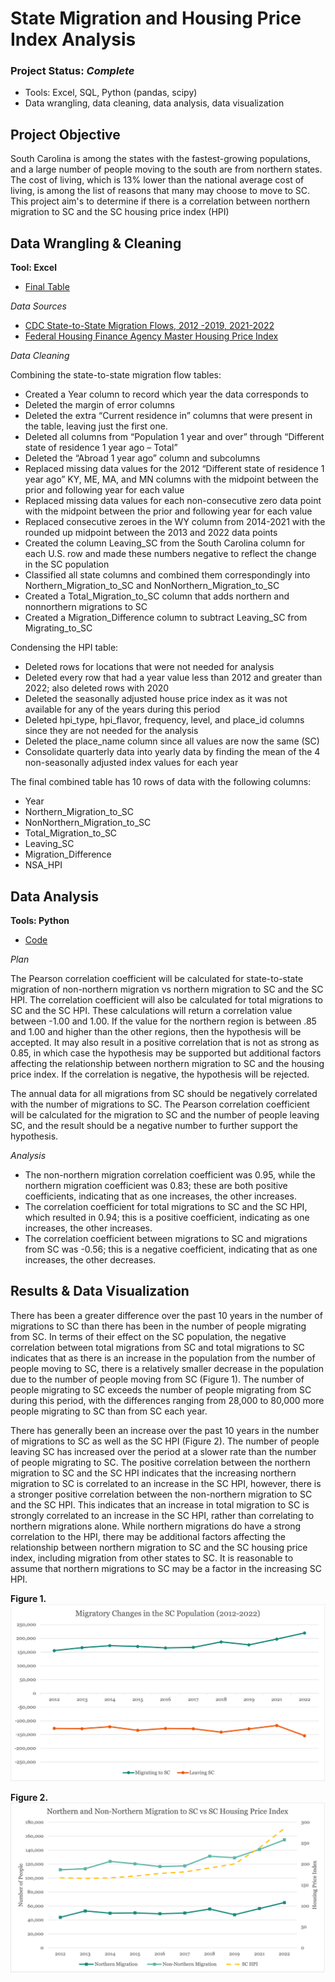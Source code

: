 # State Migration and Housing Price Index Analysis
### Project Status: ***Complete***
* Tools: Excel, SQL, Python (pandas, scipy)
* Data wrangling, data cleaning, data analysis, data visualization

## Project Objective
South Carolina is among the states with the fastest-growing populations, and a large number of people moving to the south are from northern states. The cost of living, which is 13% lower than the national average cost of living, is among the list of reasons that many may choose to move to SC. This project aim's to determine if there is a correlation between northern migration to SC and the SC housing price index (HPI)

## Data Wrangling & Cleaning
**Tool: Excel**

* [Final Table](https://github.com/kellyrhoden/kellyrhoden.github.io/blob/main/State%20Migration%20and%20Housing%20Price%20Index%20Analysis/testdata.csv)

*Data Sources*
* [CDC State-to-State Migration Flows, 2012 -2019, 2021-2022](https://www.census.gov/data/tables/time-series/demo/geographic-mobility/state-to-state-migration.html)
* [Federal Housing Finance Agency Master Housing Price Index](https://www.fhfa.gov/DataTools/Downloads/Pages/House-Price-Index-Datasets.aspx)

*Data Cleaning*

Combining the state-to-state migration flow tables:
* Created a Year column to record which year the data corresponds to
* Deleted the margin of error columns 
* Deleted the extra “Current residence in” columns that were present in the table, leaving just the first one.
* Deleted all columns from “Population 1 year and over” through “Different state of residence 1 year ago – Total”
* Deleted the “Abroad 1 year ago” column and subcolumns
* Replaced missing data values for the 2012 “Different state of residence 1 year ago” KY, ME, MA, and MN columns with the midpoint between the prior and following year for each value
* Replaced missing data values for each non-consecutive zero data point with the midpoint between the prior and following year for each value
* Replaced consecutive zeroes in the WY column from 2014-2021 with the rounded up midpoint between the 2013 and 2022 data points
* Created the column Leaving_SC from the South Carolina column for each U.S. row and made these numbers negative to reflect the change in the SC population
* Classified all state columns and combined them correspondingly into Northern_Migration_to_SC and NonNorthern_Migration_to_SC
* Created a Total_Migration_to_SC column that adds northern and nonnorthern migrations to SC
* Created a Migration_Difference column to subtract Leaving_SC from Migrating_to_SC

Condensing the HPI table:
* Deleted rows for locations that were not needed for analysis
* Deleted every row that had a year value less than 2012 and greater than 2022; also deleted rows with 2020
* Deleted the seasonally adjusted house price index as it was not available for any of the years during this period
* Deleted hpi_type, hpi_flavor, frequency, level, and place_id columns since they are not needed for the analysis
* Deleted the place_name column since all values are now the same (SC)
* Consolidate quarterly data into yearly data by finding the mean of the 4 non-seasonally adjusted index values for each year

The final combined table has 10 rows of data with the following columns:
* Year
* Northern_Migration_to_SC
* NonNorthern_Migration_to_SC
* Total_Migration_to_SC
* Leaving_SC
* Migration_Difference
* NSA_HPI

## Data Analysis
**Tools: Python**

* [Code](https://github.com/kellyrhoden/kellyrhoden.github.io/blob/main/State%20Migration%20and%20Housing%20Price%20Index%20Analysis/testdata.py)

*Plan*

The Pearson correlation coefficient will be calculated for  state-to-state migration of non-northern migration vs northern migration to SC and the SC HPI. The correlation coefficient will also be calculated for  total migrations to SC and the SC HPI. These calculations will return a correlation value between -1.00 and 1.00. If the value for the northern region is between .85 and 1.00 and higher than the other regions, then the hypothesis will be accepted. It may also result in a positive correlation that is not as strong as 0.85, in which case the hypothesis may be supported but additional factors affecting the relationship between northern migration to SC and the housing price index. If the correlation is negative, the hypothesis will be rejected. 

The annual data for all migrations from SC should be negatively correlated with the number of migrations to SC. The Pearson correlation coefficient will be calculated for the migration to SC and the number of people leaving SC, and the result should be a negative number to further support the hypothesis.


*Analysis*

* The non-northern migration correlation coefficient was 0.95, while the northern migration coefficient was 0.83; these are both positive coefficients, indicating that as one increases, the other increases. 
* The correlation coefficient for total migrations to SC and the SC HPI, which resulted in 0.94; this is a positive coefficient, indicating as one increases, the other increases. 
* The correlation coefficient between migrations to SC and migrations from SC was -0.56; this is a negative coefficient, indicating that as one increases, the other decreases.

## Results & Data Visualization


There has been a greater difference over the past 10 years in the number of migrations to SC than there has been in the number of people migrating from SC. In terms of their effect on the SC population, the negative correlation between total migrations from SC and total migrations to SC indicates that as there is an increase in the population from the number of people moving to SC, there is a relatively smaller decrease in the population due to the number of people moving from SC (Figure 1). The number of people migrating to SC exceeds the number of people migrating from SC during this period, with the differences ranging from 28,000 to 80,000 more people migrating to SC than from SC each year. 

There has generally been an increase over the past 10 years in the number of migrations to SC as well as the SC HPI (Figure 2). The number of people leaving SC has increased over the period at a slower rate than the number of people migrating to SC. The positive correlation between the northern migration to SC and the SC HPI indicates that the increasing northern migration to SC is correlated to an increase in the SC HPI, however, there is a stronger positive correlation between the non-northern migration to SC and the SC HPI. This indicates that an increase in total migration to SC is strongly correlated to an increase in the SC HPI, rather than correlating to northern migrations alone. While northern migrations do have a strong correlation to the HPI, there may be additional factors affecting the relationship between northern migration to SC and the SC housing price index, including migration from other states to SC. It is reasonable to assume that northern migrations to SC may be a factor in the increasing SC HPI.

**Figure 1.**
![Figure1](https://github.com/kellyrhoden/kellyrhoden.github.io/blob/main/State%20Migration%20and%20Housing%20Price%20Index%20Analysis/figure1.png)


**Figure 2.**
![Figure2](https://github.com/kellyrhoden/kellyrhoden.github.io/blob/main/State%20Migration%20and%20Housing%20Price%20Index%20Analysis/figure2.png)
